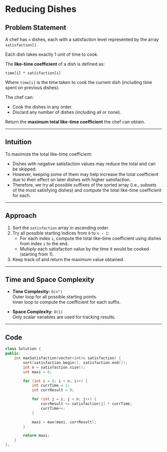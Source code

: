 # Reducing Dishes

## Problem Statement

A chef has `n` dishes, each with a satisfaction level represented by the array `satisfaction[]`.

Each dish takes exactly 1 unit of time to cook.

The **like-time coefficient** of a dish is defined as:

`time[i] * satisfaction[i]`

Where `time[i]` is the time taken to cook the current dish (including time spent on previous dishes).

The chef can:

- Cook the dishes in any order.
- Discard any number of dishes (including all or none).

Return the **maximum total like-time coefficient** the chef can obtain.

---

## Intuition

To maximize the total like-time coefficient:

- Dishes with negative satisfaction values may reduce the total and can be skipped.
- However, keeping some of them may help increase the total coefficient due to their effect on later dishes with higher satisfaction.
- Therefore, we try all possible suffixes of the sorted array (i.e., subsets of the most satisfying dishes) and compute the total like-time coefficient for each.

---

## Approach

1. Sort the `satisfaction` array in ascending order.
2. Try all possible starting indices from `0` to `n - 1`:
   - For each index `i`, compute the total like-time coefficient using dishes from index `i` to the end.
   - Multiply each satisfaction value by the time it would be cooked (starting from 1).
3. Keep track of and return the maximum value obtained.

---

## Time and Space Complexity

- **Time Complexity:** `O(n²)`  
  Outer loop for all possible starting points.  
  Inner loop to compute the coefficient for each suffix.

- **Space Complexity:** `O(1)`  
  Only scalar variables are used for tracking results.

---

## Code

```cpp
class Solution {
public:
    int maxSatisfaction(vector<int>& satisfaction) {
        sort(satisfaction.begin(), satisfaction.end());
        int n = satisfaction.size();
        int maxi = 0;

        for (int i = 0; i < n; i++) {
            int currTime = 1;
            int currResult = 0;

            for (int j = i; j < n; j++) {
                currResult += satisfaction[j] * currTime;
                currTime++;
            }

            maxi = max(maxi, currResult);
        }

        return maxi;
    }
};
